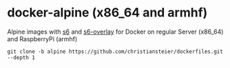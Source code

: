 # docker-alpine (x86_64 and armhf)
Alpine images with [s6](http://skarnet.org/software/s6/) and [s6-overlay](https://github.com/just-containers/s6-overlay/) for Docker on regular Server (x86_64) and RaspberryPi (armhf)

```
git clone -b alpine https://github.com/christiansteier/dockerfiles.git --depth 1
```
